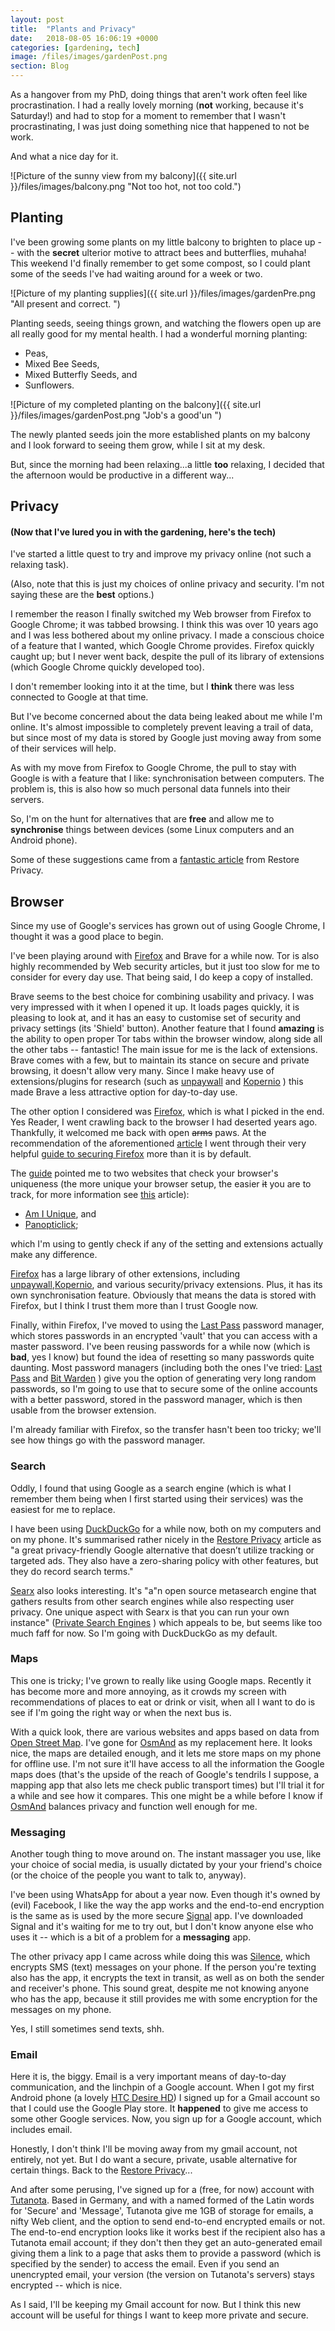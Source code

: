 ```yaml
---
layout: post
title:  "Plants and Privacy"
date:   2018-08-05 16:06:19 +0000
categories: [gardening, tech]
image: /files/images/gardenPost.png
section: Blog
---
```


As a hangover from my PhD, doing things that aren't work often feel like procrastination. I had a really lovely morning (**not** working, because it's Saturday!) and had to stop for a moment to remember that I wasn't procrastinating, I was just doing something nice that happened to not be work.

And what a nice day for it.

![Picture of the sunny view from my balcony]({{ site.url }}/files/images/balcony.png "Not too hot, not too cold.")


## Planting

I've been growing some plants on my little balcony to brighten to place up -- with the __secret__ ulterior motive to attract bees and butterflies, muhaha! This weekend I'd finally remember to get some compost, so I could plant some of the seeds I've had waiting around for a week or two.

![Picture of my planting supplies]({{ site.url }}/files/images/gardenPre.png "All present and correct. ")

Planting seeds, seeing things grown, and watching the flowers open up are all really good for my mental health.
I had a wonderful morning planting:

*    Peas,
*    Mixed Bee Seeds,
*    Mixed Butterfly Seeds, and
*    Sunflowers.

![Picture of my completed planting on the balcony]({{ site.url }}/files/images/gardenPost.png "Job's a good'un ")

The newly planted seeds join the more established plants on my balcony and I look forward to seeing them grow, while I sit at my desk.

But, since the morning had been relaxing...a little __too__ relaxing, I decided that the afternoon would be productive in a different way...

## Privacy
#### (Now that I've lured you in with the gardening, here's the tech)

I've started a little quest to try and improve my privacy online (not such a relaxing task). 

(Also, note that this is just my choices of online privacy and security. I'm not saying these are the __best__ options.)

I remember the reason I finally switched my Web browser from Firefox to Google Chrome; it was tabbed browsing. I think this was over 10 years ago and I was less bothered about my online privacy. I made a conscious choice of a feature that I wanted, which Google Chrome provides. Firefox quickly caught up; but I never went back, despite the pull of its library of extensions (which Google Chrome quickly developed too).

I don't remember looking into it at the time, but I __think__ there was less connected to Google at that time.

But I've become concerned about the data being leaked about me while I'm online. It's almost impossible to completely prevent leaving a trail of data, but since most of my data is stored by Google just moving away from some of their services will help.

As with my move from Firefox to Google Chrome, the pull to stay with Google is with a feature that I like: synchronisation between computers. The problem is, this is also how so much personal data funnels into their servers.

So, I'm on the hunt for alternatives that are **free** and allow me to **synchronise** things between devices (some Linux computers and an Android phone).

Some of these suggestions came from a [fantastic article](https://restoreprivacy.com/google-alternatives/) from Restore Privacy.

## Browser

Since my use of Google's services has grown out of using Google Chrome, I thought it was a good place to begin.

I've been playing around with [Firefox](https://www.mozilla.org/en-GB/firefox/) and Brave for a while now. Tor is also highly recommended by Web security articles, but it just too slow for me to consider for every day use. That being said, I do keep a copy of installed.

Brave seems to the best choice for combining usability and privacy. I was very impressed with it when I opened it up. It loads pages quickly, it is pleasing to look at, and it has an easy to customise set of security and privacy settings (its 'Shield' button). Another feature that I found __amazing__ is the ability to open proper Tor tabs within the browser window, along side all the other tabs -- fantastic! The main issue for me is the lack of extensions. Brave comes with a few, but to maintain its stance on secure and private browsing, it doesn't allow very many. Since I make heavy use of extensions/plugins for research (such as [unpaywall](http://unpaywall.org/) and [Kopernio](https://kopernio.com/) ) this made Brave a less attractive option for day-to-day use.

The other option I considered was [Firefox](https://www.mozilla.org/en-GB/firefox/), which is what I picked in the end. Yes Reader, I went crawling back to the browser I had deserted years ago. Thankfully, it welcomed me back with open ~~arms~~ paws. At the recommendation of the aforementioned [article](https://restoreprivacy.com/google-alternatives/) I went through their very helpful [guide to securing Firefox](https://restoreprivacy.com/firefox-privacy/) more than it is by default.

The [guide](https://restoreprivacy.com/firefox-privacy/) pointed me to two websites that check your browser's uniqueness (the more unique your browser setup, the easier ~~it~~ you are to track, for more information see [this](https://restoreprivacy.com/browser-fingerprinting/) article):

* [Am I Unique](https://amiunique.org/fp), and
* [Panopticlick](https://panopticlick.eff.org);

which I'm using to gently check if any of the setting and extensions actually make any difference.  

[Firefox](https://www.mozilla.org/en-GB/firefox/) has a large library of other extensions, including [unpaywall](http://unpaywall.org/),[Kopernio](https://kopernio.com/), and various security/privacy extensions. Plus, it has its own synchronisation feature. Obviously that means the data is stored with Firefox, but I think I trust them more than I trust Google now.

Finally, within Firefox, I've moved to using the [Last Pass](https://www.lastpass.com/) password manager, which stores passwords in an encrypted 'vault' that you can access with a master password. I've been reusing passwords for a while now (which is **bad**, yes I know) but found the idea of resetting so many passwords quite daunting. Most password managers (including both the ones I've tried: [Last Pass](https://www.lastpass.com/) and [Bit Warden](https://bitwarden.com/) ) give you the option of generating very long random passwords, so I'm going to use that to secure some of the online accounts with a better password, stored in the password manager, which is then usable from the browser extension. 

I'm already familiar with Firefox, so the transfer hasn't been too tricky; we'll see how things go with the password manager. 


### Search

Oddly, I found that using Google as a search engine (which is what I remember them being when I first started using their services) was the easiest for me to replace.

I have been using [DuckDuckGo](https://duckduckgo.com/) for a while now, both on my computers and on my phone. It's summarised rather nicely in the [Restore Privacy](https://restoreprivacy.com/google-alternatives/) article as "a great privacy-friendly Google alternative that doesn’t utilize tracking or targeted ads. They also have a zero-sharing policy with other features, but they do record search terms."

[Searx](https://searx.me/) also looks interesting. It's "a"n open source metasearch engine that gathers results from other search engines while also respecting user privacy. One unique aspect with Searx is that you can run your own instance" ([Private Search Engines](https://restoreprivacy.com/private-search-engine/) ) which appeals to be, but seems like too much faff for now. So I'm going with DuckDuckGo as my default.

### Maps

This one is tricky; I've grown to really like using Google maps. Recently it has become more and more annoying, as it crowds my screen with recommendations of places to eat or drink or visit, when all I want to do is see if I'm going the right way or when the next bus is.

With a quick look, there are various websites and apps based on data from [Open Street Map](https://www.openstreetmap.org). I've gone for [OsmAnd](https://osmand.net/) as my replacement here. It looks nice, the maps are detailed enough, and it lets me store maps on my phone for offline use. I'm not sure it'll have access to all the information the Google maps does (that's the upside of the reach of Google's tendrils I suppose, a mapping app that also lets me check public transport times) but I'll trial it for a while and see how it compares. This one might be a while before I know if [OsmAnd](https://osmand.net/) balances privacy and function well enough for me.

### Messaging

Another tough thing to move around on. The instant massager you use, like your choice of social media, is usually dictated by your your friend's choice (or the choice of the people you want to talk to, anyway).

I've been using WhatsApp for about a year now. Even though it's owned by (evil) Facebook, I like the way the app works and the end-to-end encryption is the same as is used by the more secure [Signal](https://signal.org/) app. I've downloaded Signal and it's waiting for me to try out, but I don't know anyone else who uses it -- which is a bit of a problem for a __messaging__ app.

The other privacy app I came across while doing this was [Silence](https://silence.im/), which encrypts SMS (text) messages on your phone. If the person you're texting also has the app, it encrypts the text in transit, as well as on both the sender and receiver's phone. This sound great, despite me not knowing anyone who has the app, because it still provides me with some encryption for the messages on my phone.

Yes, I still sometimes send texts, shh.


### Email

Here it is, the biggy. Email is a very important means of day-to-day communication, and the linchpin of a Google account. When I got my first Android phone (a lovely [HTC Desire HD](https://en.wikipedia.org/wiki/HTC_Desire_HD)) I signed up for a Gmail account so that I could use the Google Play store. It __happened__ to give me access to some other Google services. Now, you sign up for a Google account, which includes email.

Honestly, I don't think I'll be moving away from my gmail account, not entirely, not yet. But I do want a secure, private, usable alternative for certain things. Back to the [Restore Privacy](https://restoreprivacy.com/google-alternatives/)...

And after some perusing, I've signed up for a (free, for now) account with [Tutanota](https://tutanota.com/). Based in Germany, and with a named formed of the Latin words for 'Secure' and 'Message', Tutanota give me 1GB of storage for emails, a nifty Web client, and the option to send end-to-end encrypted emails or not. The end-to-end encryption looks like it works best if the recipient also has a Tutanota email account; if they don't then they get an auto-generated email giving them a link to a page that asks them to provide a password (which is specified by the sender) to access the email. Even if you send an unencrypted email, your version (the version on Tutanota's servers) stays encrypted -- which is nice.

As I said, I'll be keeping my Gmail account for now. But I think this new account will be useful for things I want to keep more private and secure.


